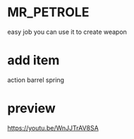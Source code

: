 # MR_PETROLE
easy job you can use it to  create weapon
# add item
action
barrel
spring
# preview
https://youtu.be/WnJJTrAV8SA
